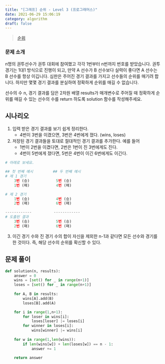 ```yaml
---
title: "[그래프] 순위 - Level 3 (프로그래머스)"
date: 2021-06-29 15:06:19
category: algorithm
draft: false
---
```

>[순위](https://programmers.co.kr/learn/courses/30/lessons/49191)

### 문제 소개
n명의 권투선수가 권투 대회에 참여했고 각각 1번부터 n번까지 번호를 받았습니다. 권투 경기는 1대1 방식으로 진행이 되고, 만약 A 선수가 B 선수보다 실력이 좋다면 A 선수는 B 선수를 항상 이깁니다. 심판은 주어진 경기 결과를 가지고 선수들의 순위를 매기려 합니다. 하지만 몇몇 경기 결과를 분실하여 정확하게 순위를 매길 수 없습니다.

선수의 수 n, 경기 결과를 담은 2차원 배열 results가 매개변수로 주어질 때 정확하게 순위를 매길 수 있는 선수의 수를 return 하도록 solution 함수를 작성해주세요.

## 시나리오
1. 입력 받은 경기 결과를 보기 쉽게 정리한다.
    - 4번이 3번을 이겼으면, 3번은 4번에게 졌다. (wins, loses)
2. 저장된 경기 결과들을 토대로 절대적인 경기 결과를 추가한다. 예를 들어
    - 1번이 2번을 이겼다면, 2번은 1번이 진 3번에게도 진다.
    - 4번이 5번에게 졌다면, 5번은 4번이 이긴 6번에게도 이긴다.

```python
# 아래로 보세요.

## 첫 번째 예시         ## 두 번째 예시
# 제 1 경기 
    3번 (승)            5번 (승)    
    1번 (패)            4번 (패)

# 제 2 경기 
    1번 (승)            4번 (승)
    2번 (패)            6번 (패)

------------          ------------
# 도출된 결과
    3번 (승)            5번 (승)
    2번 (패)            6번 (패)
```

3. 이긴 경기 수와 진 경기 수의 합이 자신을 제외한 n-1과 같다면 모든 선수와 경기를 한 것이다. 즉, 해당 선수의 순위를 확신할 수 있다.

## 문제 풀이

```python
def solution(n, results):
    answer = 0
    wins = [set() for _ in range(n+1)]
    loses = [set() for _ in range(n+1)]
    
    for A, B in results:
        wins[A].add(B)
        loses[B].add(A)

    for i in range(1,n+1):
        for loser in wins[i]:
            loses[loser] |= loses[i]
        for winner in loses[i]:
            wins[winner] |= wins[i]
            
    for w in range(1,len(wins)):
        if len(wins[w]) + len(loses[w]) == n - 1:
            answer += 1

    return answer
```